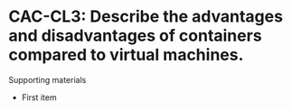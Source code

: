 # CAC-CL3:    Describe the advantages and disadvantages of containers compared to virtual machines.

Supporting materials

* First item